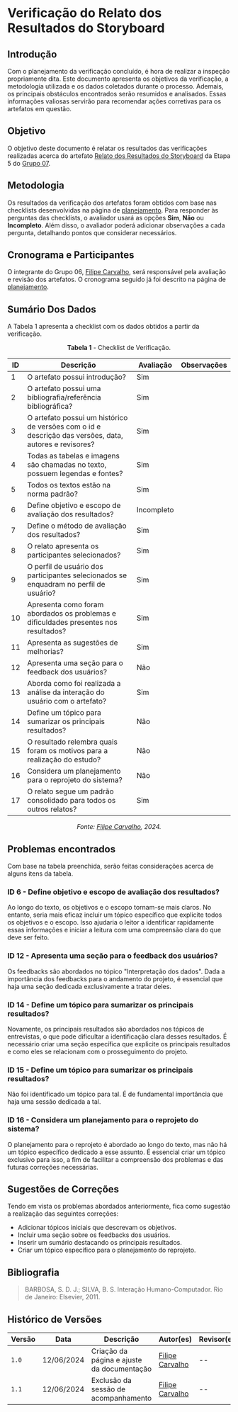 # Verificação do Relato dos Resultados do Storyboard

## Introdução

Com o planejamento da verificação concluído, é hora de realizar a inspeção propriamente dita. Este documento apresenta os objetivos da verificação, a metodologia utilizada e os dados coletados durante o processo. Ademais, os principais obstáculos encontrados serão resumidos e analisados. Essas informações valiosas servirão para recomendar ações corretivas para os artefatos em questão.

## Objetivo

O objetivo deste documento é relatar os resultados das verificações realizadas acerca do artefato [Relato dos Resultados do Storyboard](https://interacao-humano-computador.github.io/2024.1-CBMERJ/design_avaliacao_desenvolvimento/nivel_1/story_board/relato_resultados/) da Etapa 5 do [Grupo 07](https://interacao-humano-computador.github.io/2024.1-CBMERJ/).

## Metodologia

Os resultados da verificação dos artefatos foram obtidos com base nas checklists desenvolvidas na página de [planejamento](./planejamento-verificacao-etapa-4). Para responder às perguntas das checklists, o avaliador usará as opções **Sim**, **Não** ou **Incompleto**. Além disso, o avaliador poderá adicionar observações a cada pergunta, detalhando pontos que considerar necessários.

## Cronograma e Participantes

O integrante do Grupo 06, [Filipe Carvalho](https://github.com/filipe-002), será responsável pela avaliação e revisão dos artefatos. O cronograma seguido já foi descrito na página de [planejamento](./planejamento-verificacao-etapa-4).

## Sumário Dos Dados

A Tabela 1 apresenta a checklist com os dados obtidos a partir da verificação.

<center>

**Tabela 1** - Checklist de Verificação.

| ID | Descrição                                                                                      | Avaliação | Observações |
|----|------------------------------------------------------------------------------------------------|-----------|-------------|
| 1  | O artefato possui introdução?                                                                   | Sim       |             |
| 2  | O artefato possui uma bibliografia/referência bibliográfica?                                    | Sim       |             |
| 3  | O artefato possui um histórico de versões com o id e descrição das versões, data, autores e revisores? | Sim       |             |
| 4  | Todas as tabelas e imagens são chamadas no texto, possuem legendas e fontes?                    | Sim       |             |
| 5  | Todos os textos estão na norma padrão?                                                          | Sim       |             |
| 6  | Define objetivo e escopo de avaliação dos resultados?                                           | Incompleto          |             |
| 7  | Define o método de avaliação dos resultados?                                                    | Sim         |             |
| 8  | O relato apresenta os participantes selecionados?                                               | Sim         |             |
| 9  | O perfil de usuário dos participantes selecionados se enquadram no perfil de usuário?           | Sim         |             |
| 10 | Apresenta como foram abordados os problemas e dificuldades presentes nos resultados?           | Sim          |             |
| 11 | Apresenta as sugestões de melhorias?                                                            |  Sim        |             |
| 12 | Apresenta uma seção para o feedback dos usuários?                                               | Não         |             |
| 13 | Aborda como foi realizada a análise da interação do usuário com o artefato?                    | Sim          |             |
| 14 | Define um tópico para sumarizar os principais resultados?                                        | Não         |             |
| 15 | O resultado relembra quais foram os motivos para a realização do estudo?                       |  Não        |             |
| 16 | Considera um planejamento para o reprojeto do sistema?                                          |  Não        |             |
| 17 | O relato segue um padrão consolidado para todos os outros relatos?                              | Sim          |             |



_Fonte: [Filipe Carvalho](https://github.com/filipe-002), 2024._

</center>

## Problemas encontrados

Com base na tabela preenchida, serão feitas considerações acerca de alguns itens da tabela.

### ID 6 - Define objetivo e escopo de avaliação dos resultados?

Ao longo do texto, os objetivos e o escopo tornam-se mais claros. No entanto, seria mais eficaz incluir um tópico específico que explicite todos os objetivos e o escopo. Isso ajudaria o leitor a identificar rapidamente essas informações e iniciar a leitura com uma compreensão clara do que deve ser feito.

### ID 12 - Apresenta uma seção para o feedback dos usuários?

Os feedbacks são abordados no tópico "Interpretação dos dados". Dada a importância dos feedbacks para o andamento do projeto, é essencial que haja uma seção dedicada exclusivamente a tratar deles.

### ID 14 - Define um tópico para sumarizar os principais resultados?

Novamente, os principais resultados são abordados nos tópicos de entrevistas, o que pode dificultar a identificação clara desses resultados. É necessário criar uma seção específica que explicite os principais resultados e como eles se relacionam com o prosseguimento do projeto.

### ID 15 - Define um tópico para sumarizar os principais resultados?

Não foi identificado um tópico para tal. É de fundamental importância que haja uma sessão dedicada a tal.

### ID 16 - Considera um planejamento para o reprojeto do sistema?

O planejamento para o reprojeto é abordado ao longo do texto, mas não há um tópico específico dedicado a esse assunto. É essencial criar um tópico exclusivo para isso, a fim de facilitar a compreensão dos problemas e das futuras correções necessárias.


## Sugestões de Correções

Tendo em vista os problemas abordados anteriormente, fica como sugestão a realização das seguintes correções:

- Adicionar tópicos iniciais que descrevam os objetivos.
- Incluir uma seção sobre os feedbacks dos usuários.
- Inserir um sumário destacando os principais resultados.
- Criar um tópico específico para o planejamento do reprojeto.


## Bibliografia

> BARBOSA, S. D. J.; SILVA, B. S. Interação Humano-Computador. Rio de Janeiro: Elsevier, 2011.

## Histórico de Versões

| Versão | Data       | Descrição                                   | Autor(es)                                              | Revisor(es) |
| ------ | ---------- | ------------------------------------------- | ------------------------------------------------------ | ----------- |
| `1.0`  | 12/06/2024 | Criação da página e ajuste da documentação | [Filipe Carvalho](https://github.com/filipe-002) | --          |
| `1.1`  | 12/06/2024 | Exclusão da sessão de acompanhamento | [Filipe Carvalho](https://github.com/filipe-002) | --          |